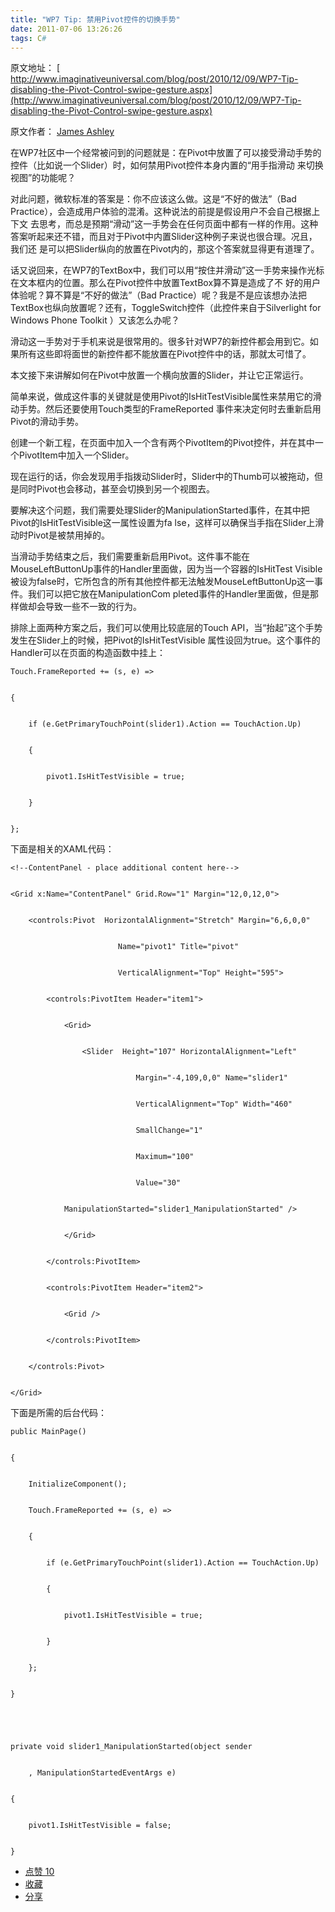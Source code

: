 ```yaml
---
title: "WP7 Tip: 禁用Pivot控件的切换手势"
date: 2011-07-06 13:26:26
tags: C#
---
```

原文地址： [ http://www.imaginativeuniversal.com/blog/post/2010/12/09/WP7-Tip-disabling-the-Pivot-Control-swipe-gesture.aspx](http://www.imaginativeuniversal.com/blog/post/2010/12/09/WP7-Tip-disabling-the-Pivot-Control-swipe-gesture.aspx)

原文作者： [ James Ashley](http://www.imaginativeuniversal.com/blog/page/about.aspx)

在WP7社区中一个经常被问到的问题就是：在Pivot中放置了可以接受滑动手势的控件（比如说一个Slider）时，如何禁用Pivot控件本身内置的“用手指滑动
来切换视图”的功能呢？

对此问题，微软标准的答案是：你不应该这么做。这是“不好的做法”（Bad Practice），会造成用户体验的混淆。这种说法的前提是假设用户不会自己根据上下文
去思考，而总是预期“滑动”这一手势会在任何页面中都有一样的作用。这种答案听起来还不错，而且对于Pivot中内置Slider这种例子来说也很合理。况且，我们还
是可以把Slider纵向的放置在Pivot内的，那这个答案就显得更有道理了。

话又说回来，在WP7的TextBox中，我们可以用“按住并滑动”这一手势来操作光标在文本框内的位置。那么在Pivot控件中放置TextBox算不算是造成了不
好的用户体验呢？算不算是“不好的做法”（Bad
Practice）呢？我是不是应该想办法把TextBox也纵向放置呢？还有，ToggleSwitch控件（此控件来自于Silverlight for
Windows Phone Toolkit ）又该怎么办呢？

滑动这一手势对于手机来说是很常用的。很多针对WP7的新控件都会用到它。如果所有这些即将面世的新控件都不能放置在Pivot控件中的话，那就太可惜了。

本文接下来讲解如何在Pivot中放置一个横向放置的Slider，并让它正常运行。

简单来说，做成这件事的关键就是使用Pivot的IsHitTestVisible属性来禁用它的滑动手势。然后还要使用Touch类型的FrameReported
事件来决定何时去重新启用Pivot的滑动手势。

创建一个新工程，在页面中加入一个含有两个PivotItem的Pivot控件，并在其中一个PivotItem中加入一个Slider。

现在运行的话，你会发现用手指拨动Slider时，Slider中的Thumb可以被拖动，但是同时Pivot也会移动，甚至会切换到另一个视图去。

要解决这个问题，我们需要处理Slider的ManipulationStarted事件，在其中把Pivot的IsHitTestVisible这一属性设置为fa
lse，这样可以确保当手指在Slider上滑动时Pivot是被禁用掉的。

当滑动手势结束之后，我们需要重新启用Pivot。这件事不能在MouseLeftButtonUp事件的Handler里面做，因为当一个容器的IsHitTest
Visible被设为false时，它所包含的所有其他控件都无法触发MouseLeftButtonUp这一事件。我们可以把它放在ManipulationCom
pleted事件的Handler里面做，但是那样做却会导致一些不一致的行为。

排除上面两种方案之后，我们可以使用比较底层的Touch API，当“抬起”这个手势发生在Slider上的时候，把Pivot的IsHitTestVisible
属性设回为true。这个事件的Handler可以在页面的构造函数中挂上：



    Touch.FrameReported += (s, e) =>


    {


        if (e.GetPrimaryTouchPoint(slider1).Action == TouchAction.Up)


        {


            pivot1.IsHitTestVisible = true;


        }


    };

下面是相关的XAML代码：



    <!--ContentPanel - place additional content here-->


    <Grid x:Name="ContentPanel" Grid.Row="1" Margin="12,0,12,0">


        <controls:Pivot  HorizontalAlignment="Stretch" Margin="6,6,0,0"


                            Name="pivot1" Title="pivot"


                            VerticalAlignment="Top" Height="595">


            <controls:PivotItem Header="item1">


                <Grid>


                    <Slider  Height="107" HorizontalAlignment="Left"


                                Margin="-4,109,0,0" Name="slider1"


                                VerticalAlignment="Top" Width="460"


                                SmallChange="1"


                                Maximum="100"


                                Value="30"


                ManipulationStarted="slider1_ManipulationStarted" />


                </Grid>


            </controls:PivotItem>


            <controls:PivotItem Header="item2">


                <Grid />


            </controls:PivotItem>


        </controls:Pivot>


    </Grid>

下面是所需的后台代码：



    public MainPage()


    {


        InitializeComponent();


        Touch.FrameReported += (s, e) =>


        {


            if (e.GetPrimaryTouchPoint(slider1).Action == TouchAction.Up)


            {


                pivot1.IsHitTestVisible = true;


            }


        };


    }


     


    private void slider1_ManipulationStarted(object sender


        , ManipulationStartedEventArgs e)


    {


        pivot1.IsHitTestVisible = false;


    }

  * [ 点赞  10  ](javascript:;)
  * [ 收藏  ](javascript:;)
  * [ 分享 ](javascript:;)






